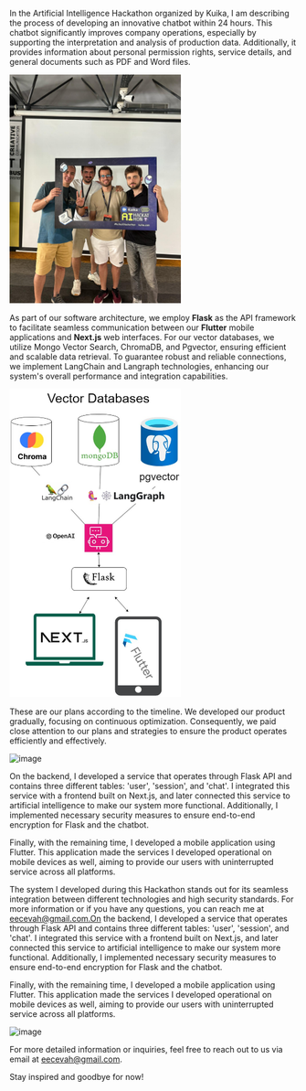 In the Artificial Intelligence Hackathon organized by Kuika, I am describing the process of developing an innovative chatbot within 24 hours. This chatbot significantly improves company operations, especially by supporting the interpretation and analysis of production data. Additionally, it provides information about personal permission rights, service details, and general documents such as PDF and Word files.

<img src="./Images/us.jpeg" alt="Us Image" width="300" />

As part of our software architecture, we employ **Flask** as the API framework to facilitate seamless communication between our
**Flutter** mobile applications and **Next.js** web interfaces. For our vector databases, we utilize Mongo Vector Search, ChromaDB, and Pgvector, ensuring efficient and scalable data retrieval.
To guarantee robust and reliable connections, we implement LangChain and Langraph technologies, enhancing our system's overall performance and integration capabilities.

<img src="./Images/soft_arc.jpeg" alt="Soft Arc Image" width="300" />

These are our plans according to the timeline. We developed our product gradually, focusing on continuous optimization. Consequently,
we paid close attention to our plans and strategies to ensure the product operates efficiently and effectively.

![image](https://github.com/Halil3509/Kuika-AI-Hackathon/assets/79845872/6a8f62bc-c5fa-4aca-b64b-248f963f6d81)

On the backend, I developed a service that operates through Flask API and contains three different tables: 'user', 'session', and 'chat'. I integrated this service with a frontend built on Next.js, and later connected this service to artificial intelligence to make our system more functional. Additionally, I implemented necessary security measures to ensure end-to-end encryption for Flask and the chatbot.

Finally, with the remaining time, I developed a mobile application using Flutter. This application made the services I developed operational on mobile devices as well, aiming to provide our users with uninterrupted service across all platforms.

The system I developed during this Hackathon stands out for its seamless integration between different technologies and high security standards. For more information or if you have any questions, you can reach me at eecevah@gmail.com.On the backend, I developed a service that operates through Flask API and contains three different tables: 'user', 'session', and 'chat'. I integrated this service with a frontend built on Next.js, and later connected this service to artificial intelligence to make our system more functional. Additionally, I implemented necessary security measures to ensure end-to-end encryption for Flask and the chatbot.

Finally, with the remaining time, I developed a mobile application using Flutter. This application made the services I developed operational on mobile devices as well, aiming to provide our users with uninterrupted service across all platforms.

![image](https://github.com/Halil3509/Kuika-AI-Hackathon/assets/79845872/e7f7b7d8-afcf-4fb1-9c47-90d885252b20)

For more detailed information or inquiries, feel free to reach out to us via email at eecevah@gmail.com.

Stay inspired and goodbye for now!
